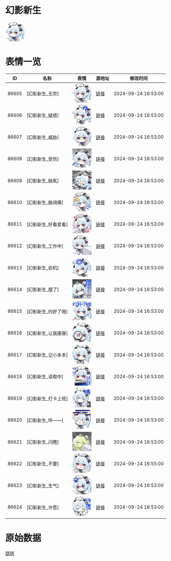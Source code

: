 # 幻影新生

<img src="./cover.png" height="60" alt="cover" />

# 表情一览

|ID|名称|表情|源地址|修改时间|
|----|----|----|----|----|
|86605|[幻影新生_无奈]|<img src="./pic/086605_%5B幻影新生_无奈%5D.png" height="60" alt="无奈"/>|[链接](https://i0.hdslb.com/bfs/emote/a427f17d6b23b2219c2c071605ce57de21d5a559.png)|2024-09-24 16:53:00|
|86606|[幻影新生_疑惑]|<img src="./pic/086606_%5B幻影新生_疑惑%5D.png" height="60" alt="疑惑"/>|[链接](https://i0.hdslb.com/bfs/emote/d2689ee3c9a0042869c46be63609acbf07ddff5a.png)|2024-09-24 16:53:00|
|86607|[幻影新生_威胁]|<img src="./pic/086607_%5B幻影新生_威胁%5D.png" height="60" alt="威胁"/>|[链接](https://i0.hdslb.com/bfs/emote/d4a52e7d5c388bfbe197738da1a738fe4eacdd12.png)|2024-09-24 16:53:00|
|86608|[幻影新生_受伤]|<img src="./pic/086608_%5B幻影新生_受伤%5D.png" height="60" alt="受伤"/>|[链接](https://i0.hdslb.com/bfs/emote/56a43b85c8ac4efd4fbfbd2b1d5fa8c0fa2f999f.png)|2024-09-24 16:53:00|
|86609|[幻影新生_缺氧]|<img src="./pic/086609_%5B幻影新生_缺氧%5D.png" height="60" alt="缺氧"/>|[链接](https://i0.hdslb.com/bfs/emote/ad7439e4f12118391317724372ebea4f386847b4.png)|2024-09-24 16:53:00|
|86610|[幻影新生_脑阔痛]|<img src="./pic/086610_%5B幻影新生_脑阔痛%5D.png" height="60" alt="脑阔痛"/>|[链接](https://i0.hdslb.com/bfs/emote/10645f475b2d04037d9d05856f09774384ecd5f4.png)|2024-09-24 16:53:00|
|86611|[幻影新生_好看爱看]|<img src="./pic/086611_%5B幻影新生_好看爱看%5D.png" height="60" alt="好看爱看"/>|[链接](https://i0.hdslb.com/bfs/emote/ebab7f4b2ec7d4e4e78f116a5003c3d29479ba12.png)|2024-09-24 16:53:00|
|86612|[幻影新生_工作中]|<img src="./pic/086612_%5B幻影新生_工作中%5D.png" height="60" alt="工作中"/>|[链接](https://i0.hdslb.com/bfs/emote/6903b6c7665edfa5c3f1acf15aa56afc7fab989f.png)|2024-09-24 16:53:00|
|86613|[幻影新生_宕机]|<img src="./pic/086613_%5B幻影新生_宕机%5D.png" height="60" alt="宕机"/>|[链接](https://i0.hdslb.com/bfs/emote/a61c0ffc34e899f07a00fa2e9b8d4951fb70c28c.png)|2024-09-24 16:53:00|
|86614|[幻影新生_摆了]|<img src="./pic/086614_%5B幻影新生_摆了%5D.png" height="60" alt="摆了"/>|[链接](https://i0.hdslb.com/bfs/emote/5a8b8f9b246a17d8534efdad825cbd77908c5a86.png)|2024-09-24 16:53:00|
|86615|[幻影新生_约好了哦]|<img src="./pic/086615_%5B幻影新生_约好了哦%5D.png" height="60" alt="约好了哦"/>|[链接](https://i0.hdslb.com/bfs/emote/e5c514387b6ddcdc635957c91306ae74819f714a.png)|2024-09-24 16:53:00|
|86616|[幻影新生_让我康康]|<img src="./pic/086616_%5B幻影新生_让我康康%5D.png" height="60" alt="让我康康"/>|[链接](https://i0.hdslb.com/bfs/emote/28101f711844f6218569014d727dd223e10b8d85.png)|2024-09-24 16:53:00|
|86617|[幻影新生_记小本本]|<img src="./pic/086617_%5B幻影新生_记小本本%5D.png" height="60" alt="记小本本"/>|[链接](https://i0.hdslb.com/bfs/emote/c44652df9a7114fef36f6627c496c916c8647d5b.png)|2024-09-24 16:53:00|
|86618|[幻影新生_读取中]|<img src="./pic/086618_%5B幻影新生_读取中%5D.png" height="60" alt="读取中"/>|[链接](https://i0.hdslb.com/bfs/emote/7b3e3f36920ce6ccf23c74b81dc13d8e6ec0c82e.png)|2024-09-24 16:53:00|
|86619|[幻影新生_打卡上班]|<img src="./pic/086619_%5B幻影新生_打卡上班%5D.png" height="60" alt="打卡上班"/>|[链接](https://i0.hdslb.com/bfs/emote/5ffb0f527a2302a8b8fba607fe587acb835a5f6c.png)|2024-09-24 16:53:00|
|86620|[幻影新生_哔——]|<img src="./pic/086620_%5B幻影新生_哔——%5D.png" height="60" alt="哔——"/>|[链接](https://i0.hdslb.com/bfs/emote/2560ac134a19adbdccb95e795ce3beae2c6394a8.png)|2024-09-24 16:53:00|
|86621|[幻影新生_闪瞎]|<img src="./pic/086621_%5B幻影新生_闪瞎%5D.png" height="60" alt="闪瞎"/>|[链接](https://i0.hdslb.com/bfs/emote/846e6af9da88147c8b8d8cf6e96d681f6f080b6e.png)|2024-09-24 16:53:00|
|86622|[幻影新生_不要]|<img src="./pic/086622_%5B幻影新生_不要%5D.png" height="60" alt="不要"/>|[链接](https://i0.hdslb.com/bfs/emote/d14904db44cb9901031bdbdd71feec24d2cbb3ec.png)|2024-09-24 16:55:00|
|86623|[幻影新生_生气]|<img src="./pic/086623_%5B幻影新生_生气%5D.png" height="60" alt="生气"/>|[链接](https://i0.hdslb.com/bfs/emote/782cf8a19226822ab709f3b39b8ee90a540e2908.png)|2024-09-24 16:53:00|
|86624|[幻影新生_许愿]|<img src="./pic/086624_%5B幻影新生_许愿%5D.png" height="60" alt="许愿"/>|[链接](https://i0.hdslb.com/bfs/emote/c33fc479ce03af9e60589b13b88b4895a258da45.png)|2024-09-24 16:53:00|

# 原始数据

[跳转](./raw.json)

